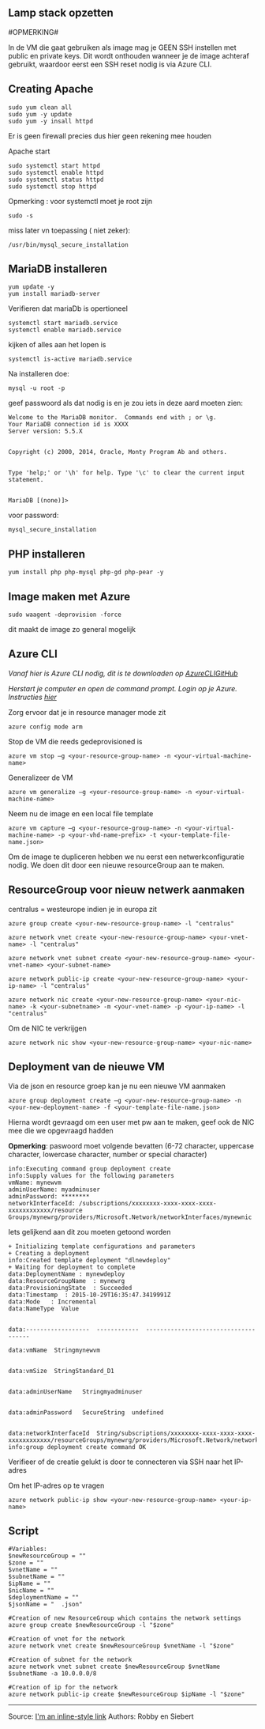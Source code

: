 Lamp stack opzetten 
------

#OPMERKING#

In de VM die gaat gebruiken als image mag je GEEN SSH instellen met public en private keys. Dit wordt onthouden wanneer je de image achteraf gebruikt, waardoor eerst een SSH reset nodig is via Azure CLI.


Creating Apache
----- 

	sudo yum clean all
	sudo yum -y update
	sudo yum -y insall httpd 

Er is geen firewall precies dus hier geen rekening mee houden

Apache start 

	sudo systemctl start httpd
	sudo systemctl enable httpd
	sudo systemctl status httpd
	sudo systemctl stop httpd

Opmerking : voor systemctl moet je root zijn 

	sudo -s

miss later vn toepassing ( niet zeker):

	/usr/bin/mysql_secure_installation


MariaDB installeren
----

	yum update -y
	yum install mariadb-server

Verifieren dat mariaDb is opertioneel

	systemctl start mariadb.service
	systemctl enable mariadb.service

kijken of alles aan het lopen is

	systemctl is-active mariadb.service

Na installeren doe: 

	mysql -u root -p

geef passwoord als dat nodig is en je zou iets in deze aard moeten zien:

	Welcome to the MariaDB monitor.  Commands end with ; or \g.
	Your MariaDB connection id is XXXX
	Server version: 5.5.X


	Copyright (c) 2000, 2014, Oracle, Monty Program Ab and others.


	Type 'help;' or '\h' for help. Type '\c' to clear the current input statement.


	MariaDB [(none)]> 

voor password:

	mysql_secure_installation

PHP installeren
-----

	yum install php php-mysql php-gd php-pear -y


Image maken met Azure
------

	sudo waagent -deprovision -force

dit maakt de image zo general mogelijk

Azure CLI
------

*Vanaf hier is Azure CLI nodig, dit is te downloaden op [AzureCLIGitHub](https://github.com/Azure/azure-content/blob/master/articles/xplat-cli-install.md "Download Azure CLI")*

*Herstart je computer en open de command prompt. Login op je Azure. Instructies [hier](https://github.com/Azure/azure-content/blob/master/articles/xplat-cli-connect.md "connect Azure in CLI")*

Zorg ervoor dat je in resource manager mode zit

	azure config mode arm

Stop de VM die reeds gedeprovisioned is

	azure vm stop –g <your-resource-group-name> -n <your-virtual-machine-name>

Generalizeer de VM

	azure vm generalize –g <your-resource-group-name> -n <your-virtual-machine-name>

Neem nu de image en een local file template

	azure vm capture –g <your-resource-group-name> -n <your-virtual-machine-name> -p <your-vhd-name-prefix> -t <your-template-file-name.json>

Om de image te dupliceren hebben we nu eerst een netwerkconfiguratie nodig. We doen dit door een nieuwe resourceGroup aan te maken. 

ResourceGroup voor nieuw netwerk aanmaken
----

centralus = westeurope indien je in europa zit

	azure group create <your-new-resource-group-name> -l "centralus"
    
    azure network vnet create <your-new-resource-group-name> <your-vnet-name> -l "centralus"
    
    azure network vnet subnet create <your-new-resource-group-name> <your-vnet-name> <your-subnet-name>
    
    azure network public-ip create <your-new-resource-group-name> <your-ip-name> -l "centralus"
    
    azure network nic create <your-new-resource-group-name> <your-nic-name> -k <your-subnetname> -m <your-vnet-name> -p <your-ip-name> -l "centralus"


Om de NIC te verkrijgen

	azure network nic show <your-new-resource-group-name> <your-nic-name>

Deployment van de nieuwe VM
----

Via de json en resource groep kan je nu een nieuwe VM aanmaken

	azure group deployment create –g <your-new-resource-group-name> -n <your-new-deployment-name> -f <your-template-file-name.json>

Hierna wordt gevraagd om een user met pw aan te maken, geef ook de NIC mee die we opgevraagd hadden

**Opmerking**: paswoord moet volgende bevatten (6-72 character, uppercase character, lowercase character, number or special character) 

    info:Executing command group deployment create
    info:Supply values for the following parameters
    vmName: mynewvm
    adminUserName: myadminuser
    adminPassword: ********
    networkInterfaceId: /subscriptions/xxxxxxxx-xxxx-xxxx-xxxx-xxxxxxxxxxxx/resource Groups/mynewrg/providers/Microsoft.Network/networkInterfaces/mynewnic

Iets gelijkend aan dit zou moeten getoond worden

    + Initializing template configurations and parameters
    + Creating a deployment
    info:Created template deployment "dlnewdeploy"
    + Waiting for deployment to complete
    data:DeploymentName : mynewdeploy
    data:ResourceGroupName  : mynewrg
    data:ProvisioningState  : Succeeded
    data:Timestamp  : 2015-10-29T16:35:47.3419991Z
    data:Mode   : Incremental
    data:NameType  Value
    
    
    data:------------------  ------------  -------------------------------------
    
    data:vmName  Stringmynewvm
    
    
    data:vmSize  StringStandard_D1
    
    
    data:adminUserName   Stringmyadminuser
    
    
    data:adminPassword   SecureString  undefined
    
    
    data:networkInterfaceId  String/subscriptions/xxxxxxxx-xxxx-xxxx-xxxx-xxxxxxxxxxxx/resourceGroups/mynewrg/providers/Microsoft.Network/networkInterfaces/mynewnic
    info:group deployment create command OK

Verifieer of de creatie gelukt is door te connecteren via SSH naar het IP-adres

Om het IP-adres op te vragen

	azure network public-ip show <your-new-resource-group-name> <your-ip-name>


Script
-----------

	#Variables:
	$newResourceGroup = ""
	$zone = ""
    $vnetName = "" 
    $subnetName = ""
    $ipName = ""  
    $nicName = ""
    $deploymentName = ""
    $jsonName = "  .json"    
    
    #Creation of new ResourceGroup which contains the network settings
    azure group create $newResourceGroup -l "$zone"
    
    #Creation of vnet for the network    
    azure network vnet create $newResourceGroup $vnetName -l "$zone"
    
    #Creation of subnet for the network
    azure network vnet subnet create $newResourceGroup $vnetName $subnetName -a 10.0.0.0/8
    
    #Creation of ip for the network   
    azure network public-ip create $newResourceGroup $ipName -l "$zone"
    

-----
Source: [I'm an inline-style link](https://github.com/Azure/azure-content/blob/master/articles/virtual-machines/virtual-machines-linux-capture-image-resource-manager.md)
Authors: Robby en Siebert



